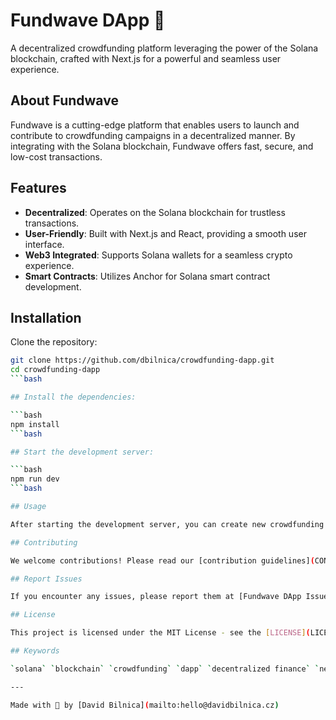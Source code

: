 # Fundwave DApp 🌊

A decentralized crowdfunding platform leveraging the power of the Solana blockchain, crafted with Next.js for a powerful and seamless user experience.

## About Fundwave

Fundwave is a cutting-edge platform that enables users to launch and contribute to crowdfunding campaigns in a decentralized manner. By integrating with the Solana blockchain, Fundwave offers fast, secure, and low-cost transactions.

## Features

- **Decentralized**: Operates on the Solana blockchain for trustless transactions.
- **User-Friendly**: Built with Next.js and React, providing a smooth user interface.
- **Web3 Integrated**: Supports Solana wallets for a seamless crypto experience.
- **Smart Contracts**: Utilizes Anchor for Solana smart contract development.

## Installation

Clone the repository:

```bash
git clone https://github.com/dbilnica/crowdfunding-dapp.git
cd crowdfunding-dapp
```bash

## Install the dependencies:

```bash
npm install
```bash

## Start the development server:

```bash
npm run dev
```bash

## Usage

After starting the development server, you can create new crowdfunding campaigns, explore existing ones, and contribute to projects you believe in.

## Contributing

We welcome contributions! Please read our [contribution guidelines](CONTRIBUTING.md) before submitting pull requests.

## Report Issues

If you encounter any issues, please report them at [Fundwave DApp Issues](https://github.com/dbilnica/crowdfunding-dapp/issues).

## License

This project is licensed under the MIT License - see the [LICENSE](LICENSE) file for details.

## Keywords

`solana` `blockchain` `crowdfunding` `dapp` `decentralized finance` `next.js` `react` `web3` `cryptocurrency` `fintech` `smart contracts` `anchor` `wallet adapter`

---

Made with 💜 by [David Bilnica](mailto:hello@davidbilnica.cz)
